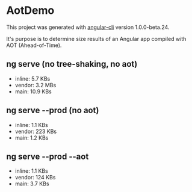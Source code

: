 # AotDemo

This project was generated with [angular-cli](https://github.com/angular/angular-cli) version 1.0.0-beta.24.

It's purpose is to determine size results of an Angular app compiled with AOT (Ahead-of-Time).

ng serve (no tree-shaking, no aot)
---------------------
* inline: 5.7 KBs
* vendor: 3.2 MBs
* main: 10.9 KBs

ng serve --prod (no aot)
---------------------
* inline: 1.1 KBs
* vendor: 223 KBs
* main: 1.2 KBs

ng serve --prod --aot
---------------------
* inline: 1.1 KBs
* vendor: 124 KBs
* main: 3.7 KBs
